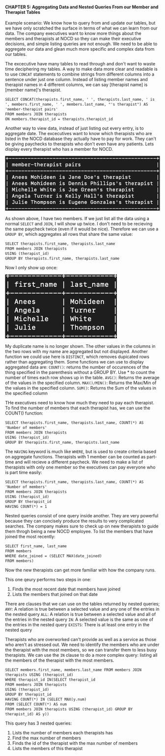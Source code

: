 #### CHAPTER 5: Aggregating Data and Nested Queries From our Member and Therapist Tables

Example scenario: We know how to query from and update our tables, but we have only scratched the surface in terms of what we can learn from our data. The company executives want to know more things about the members and therapists at NOCD so they can make their executive decisions, and simple listing queries are not enough. We need to be able to aggregate our data and glean much more specific and complex data from our tables.

The excecutive have many tables to read through and don't want to waste time deciphering my tables. A way to make data more clear and readable is to use `CONCAT` statements to combine strings from different columns into a sentence under just one column. Instead of listing member names and therapist names in 4 different columns, we can say [therapist name] is [member name]'s therapist.

    SELECT CONCAT(therapists.first_name, ' ', therapists.last_name, ' is ', members.first_name, ' ', members.last_name, "'s therapist") AS 'member-therapist pairs'
    FROM members JOIN therapists 
    ON members.therapist_id = therapists.therapist_id 

Another way to view data, instead of just listing out every entry, is to aggregate date. The excecutives want to know which therapists who are listed in the NOCD database they actually have to pay for work. They can't be giving paychecks to therapists who don't even have any patients. Lets display every therapist who has a member for NOCD.

![join labelel1](https://github.com/amohidee/mysql-notes/blob/main/joinLabeled1.png)

As shown above, I have two members. If we just list all the data using a normal `SELECT` and `JOIN`, I will show up twice. I don't need to be recieving the same paycheck twice (even if it would be nice). Therefore we can use a `GROUP BY`, which aggregates all rows that share the same value:

    SELECT therapists.first_name, therapists.last_name
    FROM members JOIN therapists
    USING (therapist_id)
    GROUP BY therapists.first_name, therapists.last_name

Now I only show up once:

![therapists distinct](https://github.com/amohidee/mysql-notes/blob/main/therapistsDistinct.png)

My duplicate name is no longer shown. The other values in the columns in the two rows with my name are aggregated but not displayed. Another function we could use here is `DISTINCT`, which removes dupicated rows rather than aggregating them. 
Some functions we can use to display aggregated data are:
`COUNT()`: returns the number of occurences of the thing specified in the parenthesis without a GROUP BY. Use * to count the number of times each row shows up in the table.
`AVG()`: Returns the average of the values in the specified column.
`MAX()/MIN()`: Returns the Max/Min of the values in the specified column.
`SUM()`: Returns the Sum of the values in the specified column

THe executives need to know how much they need to pay each therapist. To find the number of members that each therapist has, we can use the COUNT() function:

    SELECT therapists.first_name, therapists.last_name, COUNT(*) AS 'Number of members'
    FROM members JOIN therapists
    USING (therapist_id)
    GROUP BY therapists.first_name, therapists.last_name

The `HAVING` keyword is much like `WHERE`, but is used to create criteria based on aggregate functions. 
Therapists with 1 member can be counted as part-time and will recieve a different paycheck. We need to make a list of therapists with only one member so the executives can pay everyone who is part time easily:

    SELECT therapists.first_name, therapists.last_name, COUNT(*) AS 'Number of members'
    FROM members JOIN therapists
    USING (therapist_id)
    GROUP BY therapist_id
    HAVING COUNT(*) = 1

Nested queries consist of one query inside another. They are very powerful because they can concisely produce the results to very complicated searches. 
The company makes sure to check up on new therapists to guide them throgh being a new NOCD employee. To list the members that have joined the most recently:

    SELECT first_name, last_name
    FROM members
    WHERE date_joined = (SELECT MAX(date_joined)
    FROM members)

Now the new therapists can get more familiar with how the company runs.

This one qeury performs two steps in one:
1) Finds the most recent date that members have joined
2) Lists the members that joined on that date

There are clauses that we can use on the tables returned by nested queries;
`ANY`: A relation is true between a selected value and any one of the entries in the nested query
`ALL`: A relation is true between a selected value and all of the entries in the nested query
`IN`: A selected value is the same as one of the entries in the nested query
`EXISTS`: There is at least one entry in the nested query

Therapists who are overworked can't provide as well as a service as those who aren't as stressed out. We need to identify the members who are under the therapist with the most members, so we can transfer them to less busy therapists.
We can use the `IN` clause to do a more complex query: listing all the members of the therapist with the most members.
    
    SELECT members.first_name, members.last_name FROM members JOIN therapists USING (therapist_id)
    WHERE therapist_id IN(SELECT therapist_id
    FROM members JOIN therapists
    USING (therapist_id)
    GROUP BY therapist_id
    HAVING COUNT(*) IN (SELECT MAX(y.num)
    FROM (SELECT COUNT(*) AS num
    FROM members JOIN therapists USING (therapist_id) GROUP BY therapist_id) AS y))

This query has 3 nested queries:
1) Lists the number of members each therapists has
2) Find the max number of members
3) Finds the id of the therapist with the max number of members
4) Lists the members of this therapist
